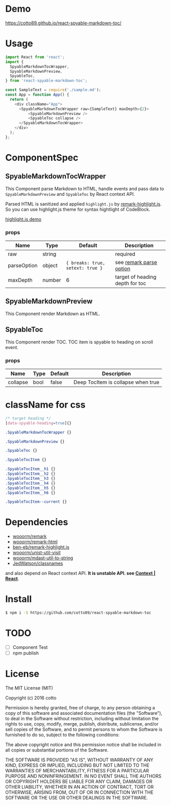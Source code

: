 # Demo

https://cotto89.github.io/react-spyable-markdown-toc/

# Usage

```js
import React from 'react';
import {
  SpyableMarkdownTocWrapper,
  SpyableMarkdownPreview,
  SpyableToc,
} from 'react-spyable-markdown-toc';

const SampleText = require('./sample.md');
const App = function App() {
  return (
    <div className="App">
      <SpyableMarkdownTocWrapper raw={SampleText} maxDepth={2}>
          <SpyableMarkdownPreview />
          <SpyableToc collapse />
      </SpyableMarkdownTocWrapper>
    </div>
  );
};
```

# ComponentSpec

## SpyableMarkdownTocWrapper


This Component parse Markdown to HTML, handle events and pass data to `SpyableMarkdownPreview` and `SpyableToc` by React context API.

Parsed HTML is sanitized and applied `highlight.js` by [remark-highlight.js](https://github.com/ben-eb/remark-highlight.js). So you can use highlight.js theme for syntax hightlight of CodeBlock.

[highlight.js demo](https://highlightjs.org/static/demo/)

### props

| Name | Type | Default | Description |
|------ | --- | ------- | ------------ |
| raw | string |        | required |
| parseOption | object | `{ breaks: true, setext: true }`  | see [remark parse option](https://github.com/wooorm/remark/blob/master/packages/remark-stringify/readme.md#options) |
| maxDepth | number | 6 | target of heading depth for toc |

## SpyableMarkdownPreview

This Component render Markdown as HTML.

## SpyableToc

This Component render TOC. TOC item is spyable to heading on scroll event.

### props

| Name | Type | Default | Description |
|------ | --- | ------- | ------------ |
| collapse | bool | false  | Deep TocItem is collapse when true |


# className for css

```css
/* target heading */
[data-spyable-heading=true]{}

.SpyableMarkdownTocWrapper {}

.SpyableMarkdownPreview {}

.SpyableToc {}

.SpyableTocItem {}

.SpyableTocItem__h1 {}
.SpyableTocItem__h2 {}
.SpyableTocItem__h3 {}
.SpyableTocItem__h4 {}
.SpyableTocItem__h5 {}
.SpyableTocItem__h6 {}

.SpyableTocItem--current {}
```

# Dependencies

* [wooorm/remark](https://github.com/wooorm/remark)
* [wooorm/remark-html](https://github.com/wooorm/remark-html)
* [ben-eb/remark-highlight.js](https://github.com/ben-eb/remark-highlight.js)
* [wooorm/unist-util-visit](https://github.com/wooorm/unist-util-visit)
* [wooorm/mdast-util-to-string](https://github.com/wooorm/mdast-util-to-string)
* [JedWatson/classnames](https://github.com/JedWatson/classnames)

and also depend on React context API. **It is unstable API. see [Context | React](https://facebook.github.io/react/docs/context.html)**.

# Install

```bash
$ npm i -S https://github.com/cotto89/react-spyable-markdown-toc
```

# TODO

- [ ] Component Test
- [ ] npm publish

# License

The MIT License (MIT)

Copyright (c) 2016 cotto

Permission is hereby granted, free of charge, to any person obtaining a copy
of this software and associated documentation files (the "Software"), to deal
in the Software without restriction, including without limitation the rights
to use, copy, modify, merge, publish, distribute, sublicense, and/or sell
copies of the Software, and to permit persons to whom the Software is
furnished to do so, subject to the following conditions:

The above copyright notice and this permission notice shall be included in all
copies or substantial portions of the Software.

THE SOFTWARE IS PROVIDED "AS IS", WITHOUT WARRANTY OF ANY KIND, EXPRESS OR
IMPLIED, INCLUDING BUT NOT LIMITED TO THE WARRANTIES OF MERCHANTABILITY,
FITNESS FOR A PARTICULAR PURPOSE AND NONINFRINGEMENT. IN NO EVENT SHALL THE
AUTHORS OR COPYRIGHT HOLDERS BE LIABLE FOR ANY CLAIM, DAMAGES OR OTHER
LIABILITY, WHETHER IN AN ACTION OF CONTRACT, TORT OR OTHERWISE, ARISING FROM,
OUT OF OR IN CONNECTION WITH THE SOFTWARE OR THE USE OR OTHER DEALINGS IN THE
SOFTWARE.
